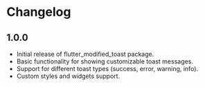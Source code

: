 # Changelog

## 1.0.0

- Initial release of flutter_modified_toast package.
- Basic functionality for showing customizable toast messages.
- Support for different toast types (success, error, warning, info).
- Custom styles and widgets support.
